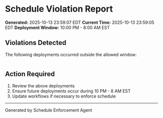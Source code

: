 # Schedule Violation Report

**Generated:** 2025-10-13 23:59:07 EDT
**Current Time:** 2025-10-13 23:59:05 EDT
**Deployment Window:** 10:00 PM - 8:00 AM EST

## Violations Detected

The following deployments occurred outside the allowed window:

```

```

## Action Required

1. Review the above deployments
2. Ensure future deployments occur during 10 PM - 8 AM EST
3. Update workflows if necessary to enforce schedule

---

Generated by Schedule Enforcement Agent
